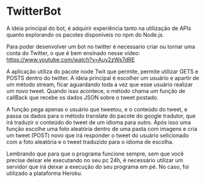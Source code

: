 # TwitterBot

A ideia principal do bot, é adquirir experiência tanto na utilização de APIs quanto explorando os pacotes disponíveis no npm do Node.js.

Para poder desenvolver um bot no twitter é necessario criar ou tornar uma conta do Twitter, o que é bem ensinado nesse vídeo: https://www.youtube.com/watch?v=Auy2zWs7dRE

A aplicação utiliza do pacote node Twit que permite, permite utilizar GETS e POSTS dentro do twitter.
A ideia principal é escolher um usuário e apartir de um método stream, ficar aguardando toda a vez que esse usuário realizar um novo tweet. Quando isso acontece, o método
chama um função de callBack que recebe os dados JSON sobre o tweet postado.

A função pega apenas o usuário que tweetou, e o conteúdo do tweet, e passa os dados para o método translate do pacote do google tradutor, que irá traduzir o conteúdo do
tweet de um idioma para outro.
Após isso uma função escolhe uma foto aleatória dentro de uma pasta com imagens e cria um tweet (POST) novo que irá responder o tweet do usuário selicionado com a foto
aleatória e o tweet traduzido para o idioma de escolha.

Lembrando que para que o programa funcione sempre, sem que você precise deixar ele executando no seu pc 24h, é necessário utilizar um servidor que irá deixar a execução 
do seu programa em pé. No caso, foi utilizado a plataforma Heroku.
